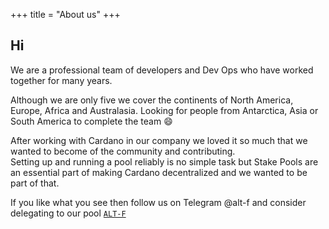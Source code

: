+++
title = "About us"
+++

## Hi

We are a professional team of developers and Dev Ops who have worked together for many years.

Although we are only five we cover the continents of North America, Europe, Africa and Australasia. Looking for people from Antarctica, Asia or South America to complete the team :smile:

After working with Cardano in our company we loved it so much that we wanted to become of the community and contributing.  
Setting up and running a pool reliably is no simple task but Stake Pools are an essential part of making Cardano decentralized and we wanted to be part of that.

If you like what you see then follow us on Telegram @alt-f and consider delegating to our pool [`ALT-F`](https://adapools.org/pool/5ededda4f4d60589d113a234fae1cb11774868c2f0c583486b38c11f)